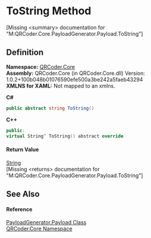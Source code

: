 # ToString Method


\[Missing &lt;summary&gt; documentation for "M:QRCoder.Core.PayloadGenerator.Payload.ToString"\]



## Definition
**Namespace:** <a href="N_QRCoder_Core.md">QRCoder.Core</a>  
**Assembly:** QRCoder.Core (in QRCoder.Core.dll) Version: 1.0.2+100b048b01076590efe500a3be242a5faeb43294  
**XMLNS for XAML:** Not mapped to an xmlns.

**C#**
``` C#
public abstract string ToString()
```
**C++**
``` C++
public:
virtual String^ ToString() abstract override
```



#### Return Value
<a href="https://learn.microsoft.com/dotnet/api/system.string" target="_blank" rel="noopener noreferrer">String</a>  
\[Missing &lt;returns&gt; documentation for "M:QRCoder.Core.PayloadGenerator.Payload.ToString"\]

## See Also


#### Reference
<a href="T_QRCoder_Core_PayloadGenerator_Payload.md">PayloadGenerator.Payload Class</a>  
<a href="N_QRCoder_Core.md">QRCoder.Core Namespace</a>  
